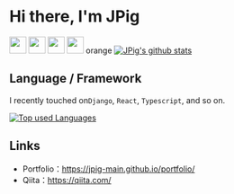 # Hi there, I'm JPig

<img src="https://img.shields.io/badge/　Age　-　18　-red.svg" height="30px" /> <img src="https://img.shields.io/badge/　School　-　NIT,Nagano College　-green.svg" height="30px" /> <img src="https://img.shields.io/badge/　Department　-　18J　-yellow.svg" height="30px" /> <img src="https://img.shields.io/badge/When Started Programming in Earnest-July 2020-blue.svg" height="30px" /> 
orange
[![JPig's github stats](https://github-readme-stats.vercel.app/api?username=JPig-Main&count_private=true&show_icons=true&theme=tokyonight)](https://github.com/JPig-Main/)

## Language / Framework

I recently touched on```Django```, ```React```, ```Typescript```, and so on.

[![Top used Languages](https://github-readme-stats.vercel.app/api/top-langs/?username=JPig-Main&layout=compact&theme=tokyonight)](https://github.com/JPig-Main/)

## Links

- Portfolio：https://jpig-main.github.io/portfolio/
- Qiita：https://qiita.com/

